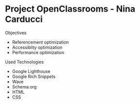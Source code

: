 # Project OpenClassrooms - Nina Carducci

Objectives

- Referencement optimization
- Accessiblity optimization
- Performance optimization

Used Technologies

- Google Lighthouse
- Google Rich Snippets
- Wave
- Schema.org
- HTML
- CSS
